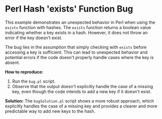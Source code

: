 # Perl Hash 'exists' Function Bug

This example demonstrates an unexpected behavior in Perl when using the `exists` function with hashes.  The `exists` function returns a boolean value indicating whether a key exists in a hash. However, it does not throw an error if the key doesn't exist.

The bug lies in the assumption that simply checking with `exists` before accessing a key is sufficient. This can lead to unexpected behavior and potential errors if the code doesn't properly handle cases where the key is absent. 

**How to reproduce:**
1. Run the `bug.pl` script.
2. Observe that the output doesn't explicitly handle the case of a missing key, even though the code intends to add a new key if it doesn't exist.

**Solution:**
The `bugSolution.pl` script shows a more robust approach, which explicitly handles the case of a missing key and provides a clearer and more predictable way to add new keys to the hash.